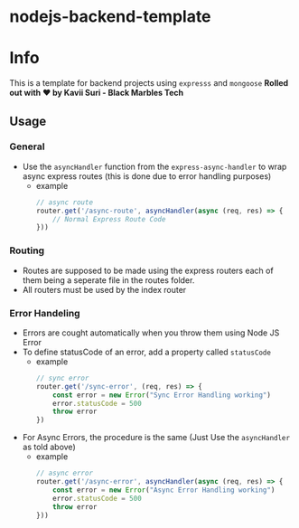 # nodejs-backend-template

# Info
This is a template for backend projects using `expresss` and `mongoose` **Rolled out with ❤️ by Kavii Suri - Black Marbles Tech**

## Usage

### General 
- Use the `asyncHandler` function from the `express-async-handler` to wrap async express routes (this is done due to error handling purposes)
  - example 
      ```javascript
      // async route
      router.get('/async-route', asyncHandler(async (req, res) => {
          // Normal Express Route Code
      }))
      ```

### Routing
- Routes are supposed to be made using the express routers each of them being a seperate file in the routes folder. 
- All routers must be used by the index router

### Error Handeling
- Errors are cought automatically when you throw them using Node JS Error
- To define statusCode of an error, add a property called `statusCode`
  - example 
      ```javascript
      // sync error
      router.get('/sync-error', (req, res) => {
          const error = new Error("Sync Error Handling working")
          error.statusCode = 500
          throw error
      })
      ```
- For Async Errors, the procedure is the same (Just Use the `asyncHandler` as told above)
  - example 
      ```javascript
      // async error
      router.get('/async-error', asyncHandler(async (req, res) => {
          const error = new Error("Async Error Handling working")
          error.statusCode = 500
          throw error
      }))
      ```
